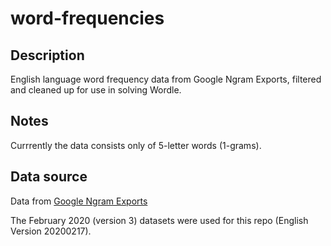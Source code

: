 # word-frequencies

## Description

English language word frequency data from Google Ngram Exports, filtered and cleaned up for use in solving Wordle.

## Notes

Currrently the data consists only of 5-letter words (1-grams).

## Data source

Data from [Google Ngram Exports](https://storage.googleapis.com/books/ngrams/books/datasetsv3.html)

The February 2020 (version 3) datasets were used for this repo (English Version 20200217).